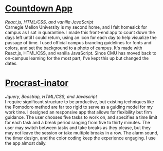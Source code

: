 # [Countdown App](https://meeraray.github.io/countdown/)
_React.js, HTML/CSS, and vanilla JavaScript_  
Carnegie Mellon University is my second home, and I felt homesick for campus as I sat in quarantine. I made this front-end app to count down the days left until I could return, using an icon for each day to help visualize the passage of time. I used official campus branding guidelines for fonts and colors, and set the background to a photo of campus. It's made with React.js, HTML/CSS, and vanilla JavaScript. Since CMU has moved back to on-campus learning for the most part, I've kept this up but changed the dates.


# [Procrast-inator](https://meeraray.github.io/procrast-inator/)
_Jquery, Boostrap, HTML/CSS, and Javascript_  
I require significant structure to be productive, but existing techniques like the Pomodoro method are far too rigid to serve as a guiding model for my work time. I designed an responsive app that allows for flexibility but firm guidance. The user chooses five tasks to work on, and specifies a time limit for each task and a break period ranging from five to thirty minutes. The user may switch between tasks and take breaks as they please, but they may not leave the session or take multiple breaks in a row. The alarm sound, the timer design, and the color coding keep the experience engaging. I use the app almost daily. 
